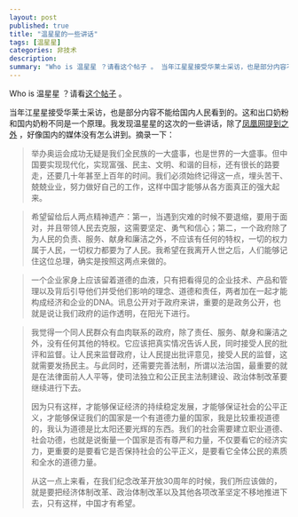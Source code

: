 ```yaml
---
layout: post
published: true
title: "温星星的一些讲话"
tags: [温星星]
categories: 非技术    
description: 
summary: "Who is 温星星 ？请看这个帖子 。 当年江星星接受华莱士采访，也是部分内容不能给国内人民看到的。这和出口奶粉和国内奶粉不同是一个原理。我发现温星星的这次的一些讲话，除了凤凰网提到之外 ，好像国内的媒体没有怎么讲到。摘录一下： 举办奥运"
---
```

Who is 温星星 ？请看[这个帖子][Link 1] 。  
  
当年江星星接受华莱士采访，也是部分内容不能给国内人民看到的。这和出口奶粉和国内奶粉不同是一个原理。我发现温星星的这次的一些讲话，除了[凤凰网提到之外][Link 2] ，好像国内的媒体没有怎么讲到。摘录一下：  
  


> 举办奥运会成功无疑是我们全民族的一大盛事，也是世界的一大盛事。但中国要实现现代化，实现富强、民主、文明、和谐的目标，还有很长的路要走，还要几十年甚至上百年的时间。我们必须始终记得这一点，埋头苦干、兢兢业业，努力做好自己的工作，这样中国才能够从各方面真正的强大起来。

  
  


> 希望留给后人两点精神遗产：第一，当遇到灾难的时候不要退缩，要用于面对，并且带领人民去克服，这需要坚定、勇气和信心；第二，一个政府除了为人民的负责、服务、献身和廉洁之外，不应该有任何的特权，一切的权力属于人民，一切权力都要为了人民。我希望在我离开人世之后，人们能够记住这位总理，确实是按照这两点来做的。

  
  


> 一个企业家身上应该留着道德的血液，只有把看得见的企业技术、产品和管理以及背后引导他们并受他们影响的理念、道德和责任，两者加在一起才能构成经济和企业的DNA。讯息公开对于政府来讲，重要的是政务公开，也就是说让我们政府的运作透明，在阳光下进行。

  
  


> 我觉得一个同人民群众有血肉联系的政府，除了责任、服务、献身和廉洁之外，没有任何其他的特权。它应该把真实情况告诉人民，同时接受人民的批评和监督。让人民来监督政府，让人民提出批评意见，接受人民的监督，这就需要发扬民主。与此同时，还需要完善法制，所谓以法治国，最重要的就是在法律面前人人平等，使司法独立和公正民主法制建设、政治体制改革要继续进行下去。  
>   
> 因为只有这样，才能够保证经济的持续稳定发展，才能够保证社会的公平正义，才能够保证我们的国家是一个有道德力量的国家，我是比较重视道德的，我认为道德是比太阳还要光辉的东西。我们的社会需要建立职业道德、社会功德，也就是说衡量一个国家是否有尊严和力量，不仅要看它的经济实力，更重要的是要看它是否保持社会的公平正义，是要看它全体公民的素质和全水的道德力量。  
>   
> 从这一点上来看，在我们纪念改革开放30周年的时候，我们所应该做的，就是要把经济体制改革、政治体制改革以及其他各项改革坚定不移地推进下去，只有这样，中国才有希望。


[Link 1]: http://blog.yypig.net/2007/04/blog-post_14.html
[Link 2]: http://phtv.ifeng.com/program/sskj/200809/0927_2315_809453.shtml